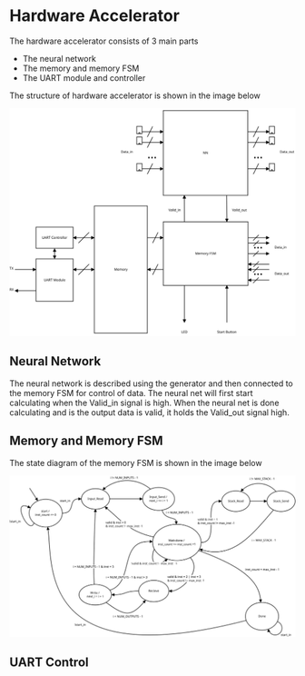 # Hardware Accelerator

The hardware accelerator consists of 3 main parts
- The neural network
- The memory and memory FSM
- The UART module and controller

The structure of hardware accelerator is shown in the image below

![Block diagram of the hardware accelerator](Hardware-Accelerator-diagram.svg)

## Neural Network

The neural network is described using the generator and then connected to the memory FSM for control of data. The neural net will first start calculating when the Valid_in signal is high. When the neural net is done calculating and is the output data is valid, it holds the Valid_out signal high.

## Memory and Memory FSM

The state diagram of the memory FSM is shown in the image below

![The state diagram of the memory FSM](Memory-FSM-state-diagram.svg)

## UART Control